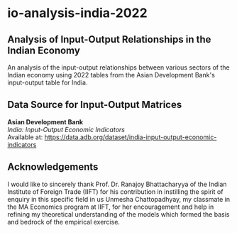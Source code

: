 # io-analysis-india-2022

## Analysis of Input-Output Relationships in the Indian Economy
 An analysis of the input-output relationships between various sectors of the Indian economy using 2022 tables from the Asian Development Bank's input-output table for India.

## Data Source for Input-Output Matrices
**Asian Development Bank**\
*India: Input-Output Economic Indicators*\
Available at: https://data.adb.org/dataset/india-input-output-economic-indicators

## Acknowledgements
I would like to sincerely thank Prof. Dr. Ranajoy Bhattacharyya of the Indian Institute of Foreign Trade (IIFT) for his contribution in instilling the spirit of enquiry in this specific field in us Unmesha Chattopadhyay, my classmate in the MA Economics program at IIFT, for her encouragement and help in refining my theoretical understanding of the models which formed the basis and bedrock of the empirical exercise.